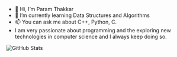 - 👋 Hi, I’m Param Thakkar
- 🌱 I’m currently learning Data Structures and Algorithms
- 📫 You can ask me about C++, Python, C.
- I am very passionate about programming and the exploring new technologies in computer science
and I always keep doing so.

![GitHub Stats](https://github-readme-stats.vercel.app/api?username=ParamThakkar123&theme=radical)
